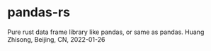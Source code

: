 # pandas-rs
Pure rust data frame library like pandas, or same as pandas. Huang Zhisong, Beijing, CN, 2022-01-26
